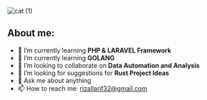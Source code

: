 

![cat (1)](https://github.com/arif-rizal1122/walpapers/assets/139412431/1e7d8b79-a0f0-409f-b25b-8c6f4adc3617)



## About me:

- 🌱 I’m currently learning **PHP & LARAVEL Framework**
- 🌱 I’m currently learning **GOLANG**
- 👯 I’m looking to collaborate on **Data Automation and Analysis**
- 🤔 I’m looking for suggestions for **Rust Project Ideas**
- 💬 Ask me about anything
- 📫 How to reach me: [rizallarif32@gmail.com](mailto:rizallarif32@gmail.com)


